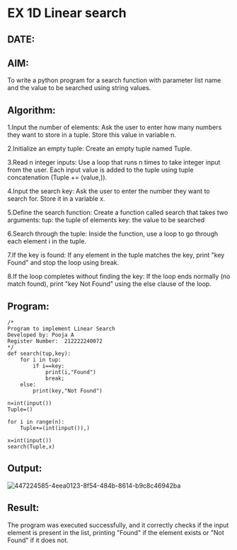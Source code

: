 # EX 1D Linear search

## DATE:

## AIM:
To write a python program for a search function with parameter list name and the value to be searched using string values.

## Algorithm:

1.Input the number of elements: Ask the user to enter how many numbers they want to store in a tuple. Store this value in variable n.

2.Initialize an empty tuple: Create an empty tuple named Tuple.

3.Read n integer inputs: Use a loop that runs n times to take integer input from the user. Each input value is added to the tuple using tuple concatenation (Tuple += (value,)).

4.Input the search key: Ask the user to enter the number they want to search for. Store it in a variable x.

5.Define the search function: Create a function called search that takes two arguments: tup: the tuple of elements key: the value to be searched

6.Search through the tuple: Inside the function, use a loop to go through each element i in the tuple.

7.If the key is found: If any element in the tuple matches the key, print "key Found" and stop the loop using break.

8.If the loop completes without finding the key: If the loop ends normally (no match found), print "key Not Found" using the else clause of the loop.

## Program:

```
/*
Program to implement Linear Search
Developed by: Pooja A
Register Number:  212222240072
*/
def search(tup,key):
    for i in tup:
        if i==key:
            print(i,"Found")
            break;
    else:
        print(key,"Not Found")
        
n=int(input()) 
Tuple=()

for i in range(n):
    Tuple+=(int(input()),)
    
x=int(input())    
search(Tuple,x)
```

## Output:
![447224585-4eea0123-8f54-484b-8614-b9c8c46942ba](https://github.com/user-attachments/assets/9f8704e8-6774-4085-b4c5-4ba0ebc615bb)


## Result:
The program was executed successfully, and it correctly checks if the input element is present in the list, printing "Found" if the element exists or "Not Found" if it does not.
